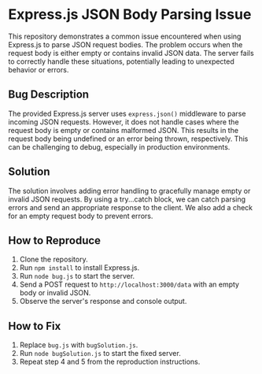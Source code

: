 # Express.js JSON Body Parsing Issue

This repository demonstrates a common issue encountered when using Express.js to parse JSON request bodies.  The problem occurs when the request body is either empty or contains invalid JSON data.  The server fails to correctly handle these situations, potentially leading to unexpected behavior or errors.

## Bug Description

The provided Express.js server uses `express.json()` middleware to parse incoming JSON requests.  However, it does not handle cases where the request body is empty or contains malformed JSON. This results in the request body being undefined or an error being thrown, respectively. This can be challenging to debug, especially in production environments.

## Solution

The solution involves adding error handling to gracefully manage empty or invalid JSON requests. By using a try...catch block, we can catch parsing errors and send an appropriate response to the client.  We also add a check for an empty request body to prevent errors.

## How to Reproduce

1. Clone the repository.
2. Run `npm install` to install Express.js.
3. Run `node bug.js` to start the server.
4. Send a POST request to `http://localhost:3000/data` with an empty body or invalid JSON.
5. Observe the server's response and console output.

## How to Fix

1. Replace `bug.js` with `bugSolution.js`.
2. Run `node bugSolution.js` to start the fixed server.
3. Repeat step 4 and 5 from the reproduction instructions.
